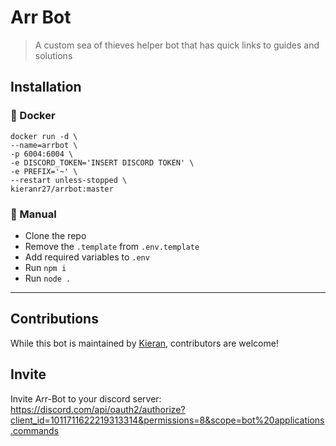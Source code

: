 # Arr Bot

> A custom sea of thieves helper bot that has quick links to guides and solutions

## Installation
### 🐋 Docker 
```shell
docker run -d \
--name=arrbot \
-p 6004:6004 \
-e DISCORD_TOKEN='INSERT DISCORD TOKEN' \
-e PREFIX='~' \
--restart unless-stopped \
kieranr27/arrbot:master
```

### 👷 Manual
- Clone the repo 
- Remove the `.template` from `.env.template`
- Add required variables to `.env` 
- Run `npm i`
- Run `node .`

---
## Contributions
While this bot is maintained by [Kieran](https://github.com/KieranRobson), contributors are welcome! 

## Invite
Invite Arr-Bot to your discord server: https://discord.com/api/oauth2/authorize?client_id=1011711622219313314&permissions=8&scope=bot%20applications.commands